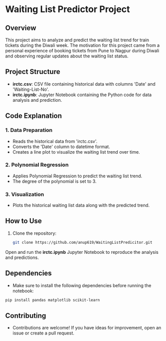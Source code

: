 # Waiting List Predictor Project

## Overview

This project aims to analyze and predict the waiting list trend for train tickets during the Diwali week. The motivation for this project came from a personal experience of booking tickets from Pune to Nagpur during Diwali and observing regular updates about the waiting list status.

## Project Structure

- **irctc.csv**: CSV file containing historical data with columns 'Date' and 'Waiting-List-No'.
- **irctc.ipynb**: Jupyter Notebook containing the Python code for data analysis and prediction.

## Code Explanation

### 1. Data Preparation
- Reads the historical data from 'irctc.csv'.
- Converts the 'Date' column to datetime format.
- Creates a line plot to visualize the waiting list trend over time.

### 2. Polynomial Regression
- Applies Polynomial Regression to predict the waiting list trend.
- The degree of the polynomial is set to 3.

### 3. Visualization
- Plots the historical waiting list data along with the predicted trend.

## How to Use

1. Clone the repository:

   ```bash
   git clone https://github.com/anup619/WaitingListPredicitor.git

   ```

Open and run the **irctc.ipynb** Jupyter Notebook to reproduce the analysis and predictions.

## Dependencies
- Make sure to install the following dependencies before running the notebook:

```bash
pip install pandas matplotlib scikit-learn
```

## Contributing
- Contributions are welcome! If you have ideas for improvement, open an issue or create a pull request.